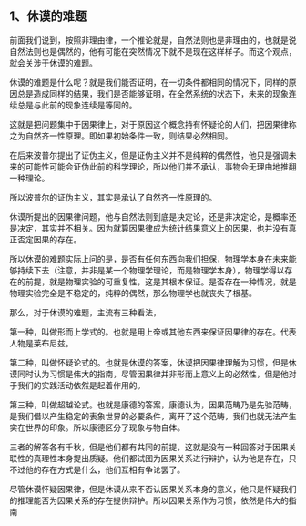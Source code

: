 <h2>1、休谟的难题</h2><p data-pid="NWawUqZ4">前面我们说到，按照非理由律，一个推论就是，自然法则也是非理由的，也就是说自然法则也是偶然的，他有可能在突然情况下就不是现在这样样子。而这个观点，就会关涉于休谟的难题。</p><p data-pid="3C67d3Z3">休谟的难题是什么呢？就是我们能否证明，在一切条件都相同的情况下，同样的原因总是造成同样的结果，我们是否能够证明，在全然系统的状态下，未来的现象连续总是与此前的现象连续是等同的。</p><p data-pid="4yKHvPye">这就是把问题集中于因果律上，对于原因这个概念持有怀疑论的人们，把因果律称之为自然齐一性原理。即如果初始条件一致，则结果必然相同。</p><p data-pid="JhQmIEHA">在后来波普尔提出了证伪主义，但是证伪主义并不是纯粹的偶然性，他只是强调未来的可能性可能会证伪此前的科学理论，所以他们并不承认，事物会无理由地推翻一种理论。</p><p data-pid="KjN3ZzON">所以波普尔的证伪主义，其实是承认了自然齐一性原理的。</p><p data-pid="z-LfuJa7">休谟所提出的因果律问题，他与自然法则到底是决定论，还是非决定论，是概率还是决定，其实并不相关。因为就算因果律成为统计结果意义上的因果，也并没有真正否定因果的存在。</p><p data-pid="OuagXqpv">所以休谟的难题实际上问的是，是否有任何东西向我们担保，物理学本身在未来能够持续下去（注意，并非是某一个物理学理论，而是物理学本身），物理学得以存在的前提，就是物理实验的可重复性，这是其根本保证。是否存在一种情况，就是物理实验完全是不稳定的，纯粹的偶然，那么物理学也就丧失了根基。</p><p data-pid="Wd3syESS">那么，对于休谟的难题，主流有三种看法，</p><p data-pid="41ZmdmKR">第一种，叫做形而上学式的。也就是用上帝或其他东西来保证因果律的存在。代表人物是莱布尼兹。</p><p data-pid="MjK1WMOj">第二种，叫做怀疑论式的。也就是休谟的答案，休谟把因果律理解为习惯，但是休谟同时认为习惯是伟大的指南，尽管因果律并非形而上意义上的必然性，但是他对于我们的实践活动依然是起着作用的。</p><p data-pid="rHL0LQWx">第三种，叫做超越论式。也就是康德的答案，康德认为，因果范畴乃是先验范畴，是我们借以产生稳定的表象世界的必要条件，离开了这个范畴，我们也就无法产生实在世界的印象。所以康德区分了现象与物自体。</p><p data-pid="NFo8ZjMW">三者的解答各有千秋，但是他们都有共同的前提，这就是没有一种回答对于因果关联性的真理性本身提出质疑。他们都试图为因果关系进行辩护，认为他是存在，只不过他的存在方式是什么，他们互相有争论罢了。</p><p data-pid="ATp43mtQ">尽管休谟怀疑因果律，但是休谟从来不否认因果关系本身的意义，他只是怀疑我们的推理能否为因果关系的存在提供辩护。所以因果关系作为习惯，依然是伟大的指南</p><p></p><p></p><p></p><p></p><p></p><p></p><p></p>